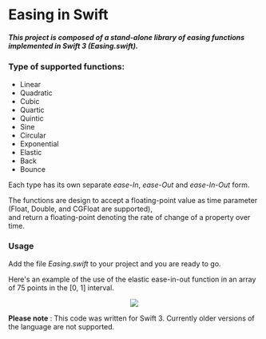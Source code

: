


# Easing in Swift

##### This project is composed of a stand-alone library of easing functions implemented in Swift 3 (Easing.swift).

### Type of supported functions:
 - Linear
 - Quadratic
 - Cubic
 - Quartic
 - Quintic
 - Sine
 - Circular
 - Exponential
 - Elastic
 - Back
 - Bounce

 Each type has its own separate *ease-In*, *ease-Out* and *ease-In-Out* form.

 The functions are design to accept a floating-point value  as time parameter (Float, Double, and CGFloat are supported),  
 and return a floating-point denoting the rate of change of a property over time.

### Usage
Add the file *Easing.swift* to your project and you are ready to go.

Here's an example of the use of the elastic ease-in-out function in an array of 75 points in the [0, 1] interval.


<p align="center">
   <img src="http://manuelcarlos.github.io/images/easing.jpeg" >
</p>


 **Please note** : This code was written for Swift 3. Currently older versions of the language are not supported. 
